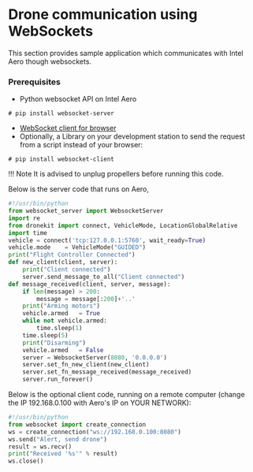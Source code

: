 # Drone communication using WebSockets

This section provides sample application which communicates with Intel Aero though websockets.

### Prerequisites
* Python websocket API on Intel Aero
```console
# pip install websocket-server
```
* [WebSocket client for browser](https://chrome.google.com/webstore/detail/smart-websocket-client/omalebghpgejjiaoknljcfmglgbpocdp)
* Optionally, a Library on your development station to send the request from a script instead of your browser:
```
# pip install websocket-client
```

!!! Note
    It is advised to unplug propellers before running this code.

Below is the server code that runs on Aero,
```python
#!/usr/bin/python
from websocket_server import WebsocketServer
import re
from dronekit import connect, VehicleMode, LocationGlobalRelative
import time
vehicle = connect('tcp:127.0.0.1:5760', wait_ready=True)
vehicle.mode    = VehicleMode("GUIDED")
print("Flight Controller Connected")
def new_client(client, server):
    print("Client connected")
    server.send_message_to_all("Client connected")
def message_received(client, server, message):
    if len(message) > 200:
        message = message[:200]+'..'
    print("Arming motors")
    vehicle.armed   = True
    while not vehicle.armed:
        time.sleep(1)
    time.sleep(5)
    print("Disarming")
    vehicle.armed   = False
    server = WebsocketServer(8080, '0.0.0.0')
    server.set_fn_new_client(new_client)
    server.set_fn_message_received(message_received)
    server.run_forever()
```
Below is the optional client code, running on a remote computer (change the 
IP 192.168.0.100 with Aero's IP on YOUR NETWORK):
```python
#!/usr/bin/python
from websocket import create_connection
ws = create_connection("ws://192.168.0.100:8080")
ws.send("Alert, send drone")
result = ws.recv()
print("Received '%s'" % result)
ws.close()
```
